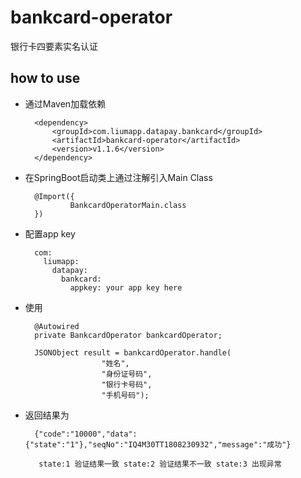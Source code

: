 # bankcard-operator 

银行卡四要素实名认证

## how to use

* 通过Maven加载依赖
        
        <dependency>
            <groupId>com.liumapp.datapay.bankcard</groupId>
            <artifactId>bankcard-operator</artifactId>
            <version>v1.1.6</version>
        </dependency>
        
* 在SpringBoot启动类上通过注解引入Main Class

        @Import({
                BankcardOperatorMain.class
        })        
        
* 配置app key

        com:
          liumapp:
            datapay:
              bankcard:
                appkey: your app key here

* 使用
        
        @Autowired
        private BankcardOperator bankcardOperator;

        JSONObject result = bankcardOperator.handle(
                       "姓名",
                       "身份证号码",
                       "银行卡号码",
                       "手机号码");  
                       
* 返回结果为

        {"code":"10000","data":{"state":"1"},"seqNo":"IQ4M30TT1808230932","message":"成功"}
                
         state:1 验证结果一致 state:2 验证结果不一致 state:3 出现异常
    



                                
